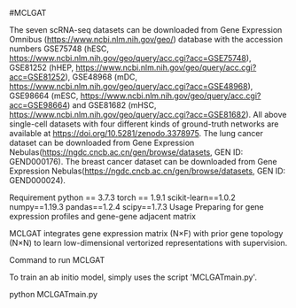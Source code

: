#MCLGAT

The seven scRNA-seq datasets can be downloaded from Gene Expression Omnibus (https://www.ncbi.nlm.nih.gov/geo/) database with the accession numbers GSE75748 (hESC, https://www.ncbi.nlm.nih.gov/geo/query/acc.cgi?acc=GSE75748), GSE81252 (hHEP, https://www.ncbi.nlm.nih.gov/geo/query/acc.cgi?acc=GSE81252), GSE48968 (mDC, https://www.ncbi.nlm.nih.gov/geo/query/acc.cgi?acc=GSE48968), GSE98664 (mESC, https://www.ncbi.nlm.nih.gov/geo/query/acc.cgi?acc=GSE98664) and GSE81682 (mHSC, https://www.ncbi.nlm.nih.gov/geo/query/acc.cgi?acc=GSE81682). All above single-cell datasets with four different kinds of ground-truth networks are available at https://doi.org/10.5281/zenodo.3378975. The lung cancer dataset can be downloaded from Gene Expression Nebulas(https://ngdc.cncb.ac.cn/gen/browse/datasets, GEN ID: GEND000176). The breast cancer dataset can be downloaded from Gene Expression Nebulas(https://ngdc.cncb.ac.cn/gen/browse/datasets, GEN ID: GEND000024).

Requirement
python == 3.7.3
torch == 1.9.1
scikit-learn==1.0.2
numpy==1.19.3
pandas==1.2.4
scipy==1.7.3
Usage
Preparing for gene expression profiles and gene-gene adjacent matrix

MCLGAT integrates gene expression matrix (N×F) with prior gene topology (N×N) to learn low-dimensional vertorized representations with supervision.

Command to run MCLGAT

To train an ab initio model, simply uses the script 'MCLGATmain.py'.

 python MCLGATmain.py
